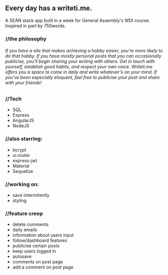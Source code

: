 <h2>Every day has a writeti.me.</h2>

A SEAN stack app built in a week for General Assembly's WDI course. Inspired in part by 750words.

<h3>//the philosophy</h3>
<h6>If you have a site that makes achieving a hobby easier, you're more likely to do that hobby. If you have mostly personal posts that you can occasionally publicise, you'll begin sharing your writing with others. Get in touch with yourself, establish good habits, and respect your own voice. Writeti.me offers you a space to come in daily and write whatever's on your mind. If you've been especially eloquent, feel free to publicise your post and share with your friends!</h6>

<h3>//Tech</h3>
<ul>
  <li>SQL</li>
  <li>Express</li>
  <li>AngularJS</li>
  <li>NodeJS</li>
</ul>

<h3>//also starring:</h3>
<ul>
  <li>bcrypt</li>
  <li>ui.router</li>
  <li>express-jwt</li>
  <li>Material</li>
  <li>Sequelize</li>
</ul>

<h3>//working on:</h3>
<ul>
  <li>save intermitently</li>
  <li>styling</li>
</ul>

<h3>//feature creep</h3>
<ul>
  <li>delete comments</li>
  <li>daily emails</li>
  <li>information about users input</li>
  <li>follow/dashboard features</li>
  <li>publicise certain posts</li>
  <li>keep users logged in</li>
  <li>autosave</li>
  <li>comments on post page</li>
  <li>add a comment on post page</li>


</ul>
